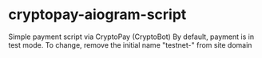 # cryptopay-aiogram-script
Simple payment script via CryptoPay (CryptoBot)
By default, payment is in test mode. To change, remove the initial name "testnet-" from site domain
